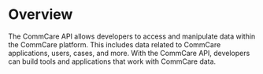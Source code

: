 # Overview

The CommCare API allows developers to access and manipulate data within the
CommCare platform. This includes data related to CommCare applications, users,
cases, and more. With the CommCare API, developers can build tools and
applications that work with CommCare data.
